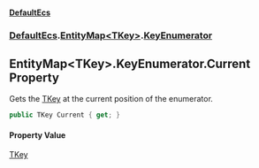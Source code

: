 #### [DefaultEcs](index.md 'index')
### [DefaultEcs](index.md#DefaultEcs 'DefaultEcs').[EntityMap&lt;TKey&gt;](EntityMap_TKey_.md 'DefaultEcs.EntityMap&lt;TKey&gt;').[KeyEnumerator](EntityMap_TKey__KeyEnumerator.md 'DefaultEcs.EntityMap&lt;TKey&gt;.KeyEnumerator')
## EntityMap&lt;TKey&gt;.KeyEnumerator.Current Property
Gets the [TKey](EntityMap_TKey__KeyEnumerator.md#DefaultEcs_EntityMap_TKey__KeyEnumerator_TKey 'DefaultEcs.EntityMap&lt;TKey&gt;.KeyEnumerator.TKey') at the current position of the enumerator.  
```csharp
public TKey Current { get; }
```
#### Property Value
[TKey](EntityMap_TKey__KeyEnumerator.md#DefaultEcs_EntityMap_TKey__KeyEnumerator_TKey 'DefaultEcs.EntityMap&lt;TKey&gt;.KeyEnumerator.TKey')
